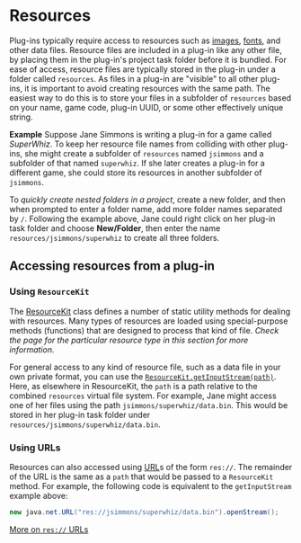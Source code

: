 # Resources

Plug-ins typically require access to resources such as [images](dm-res-image.md), [fonts](dm-res-font.md), and other data files. Resource files are included in a plug-in like any other file, by placing them in the plug-in's project task folder before it is bundled. For ease of access, resource files are typically stored in the plug-in under a folder called `resources`. As files in a plug-in are "visible" to all other plug-ins, it is important to avoid creating resources with the same path. The easiest way to do this is to store your files in a subfolder of `resources` based on your name, game code, plug-in UUID, or some other effectively unique string.

**Example** 
Suppose Jane Simmons is writing a plug-in for a game called *SuperWhiz*. To keep her resource file names from colliding with other plug-ins, she might create a subfolder of `resources` named `jsimmons` and a subfolder of that named `superwhiz`. If she later creates a plug-in for a different game, she could store its resources in another subfolder of `jsimmons`.

To *quickly create nested folders in a project*, create a new folder, and then when prompted to enter a folder name, add more folder names separated by `/`. Following the example above, Jane could right click on her plug-in task folder and choose **New/Folder**, then enter the name `resources/jsimmons/superwhiz` to create all three folders.

## Accessing resources from a plug-in

### Using `ResourceKit`

The [ResourceKit](assets/javadoc/resources/ResourceKit.html) class defines a number of static utility methods for dealing with resources. Many types of resources are loaded using special-purpose methods (functions) that are designed to process that kind of file. *Check the page for the particular resource type in this section for more information.*

For general access to any kind of resource file, such as a data file in your own private format, you can use the [`ResourceKit.getInputStream(path)`](assets/javadoc/resources/ResourceKit.html#getInputStream). Here, as elsewhere in ResourceKit, the `path` is a path relative to the combined `resources` virtual file system. For example, Jane might access one of her files using the path `jsimmons/superwhiz/data.bin`. This would be stored in her plug-in task folder under `resources/jsimmons/superwhiz/data.bin`.

### Using URLs

Resources can also accessed using [URL](https://docs.oracle.com/javase/8/docs/api/java/net/URL.html)s of the form `res://`. The remainder of the URL is the same as a `path` that would be passed to a `ResourceKit` method. For example, the following code is equivalent to the `getInputStream` example above:

```java
new java.net.URL("res://jsimmons/superwhiz/data.bin").openStream();
```

[More on `res://` URLs](dm-special-urls.md)
